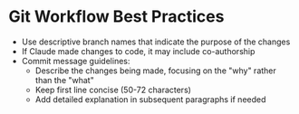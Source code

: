 # Git Workflow Best Practices

- Use descriptive branch names that indicate the purpose of the changes
- If Claude made changes to code, it may include co-authorship
- Commit message guidelines:
  - Describe the changes being made, focusing on the "why" rather than the "what"
  - Keep first line concise (50-72 characters)
  - Add detailed explanation in subsequent paragraphs if needed